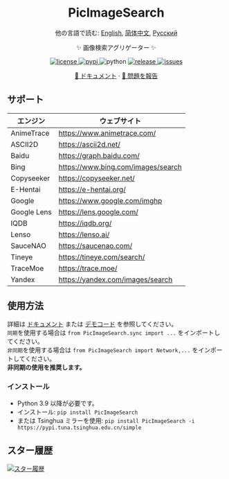<div align="center">

# PicImageSearch

他の言語で読む: [English](../../README.md), [简体中文](../zh/README.zh-CN.md), [Русский](../ru/README.ru-RU.md)

✨ 画像検索アグリゲーター ✨

<a href="https://raw.githubusercontent.com/kitUIN/PicImageSearch/master/LICENSE">
    <img src="https://img.shields.io/github/license/kitUIN/PicImageSearch" alt="license">
</a>
<a href="https://pypi.python.org/pypi/PicImageSearch">
    <img src="https://img.shields.io/pypi/v/PicImageSearch" alt="pypi">
</a>
<img src="https://img.shields.io/badge/python-3.9+-blue" alt="python">
<a href="https://github.com/kitUIN/PicImageSearch/releases">
    <img src="https://img.shields.io/github/v/release/kitUIN/PicImageSearch" alt="release">
</a>
<a href="https://github.com/kitUIN/PicImageSearch/issues">
    <img src="https://img.shields.io/github/issues/kitUIN/PicImageSearch" alt="issues">
</a>

<a href="https://pic-image-search.kituin.fun/">📖 ドキュメント</a>
·
<a href="https://github.com/kitUIN/PicImageSearch/issues/new">🐛 問題を報告</a>

</div>

## サポート

| エンジン        | ウェブサイト                               |
|-------------|--------------------------------------|
| AnimeTrace  | <https://www.animetrace.com/>        |
| ASCII2D     | <https://ascii2d.net/>               |
| Baidu       | <https://graph.baidu.com/>           |
| Bing        | <https://www.bing.com/images/search> |
| Copyseeker  | <https://copyseeker.net/>            |
| E-Hentai    | <https://e-hentai.org/>              |
| Google      | <https://www.google.com/imghp>       |
| Google Lens | <https://lens.google.com/>           |
| IQDB        | <https://iqdb.org/>                  |
| Lenso       | <https://lenso.ai/>                  |
| SauceNAO    | <https://saucenao.com/>              |
| Tineye      | <https://tineye.com/search/>         |
| TraceMoe    | <https://trace.moe/>                 |
| Yandex      | <https://yandex.com/images/search>   |

## 使用方法

詳細は [ドキュメント](https://pic-image-search.kituin.fun/) または [デモコード](demo/code/) を参照してください。  
`同期`を使用する場合は `from PicImageSearch.sync import ...` をインポートしてください。  
`非同期`を使用する場合は `from PicImageSearch import Network,...` をインポートしてください。  
**非同期の使用を推奨します。**

### インストール

- Python 3.9 以降が必要です。
- インストール: `pip install PicImageSearch`
- または Tsinghua ミラーを使用: `pip install PicImageSearch -i https://pypi.tuna.tsinghua.edu.cn/simple`

## スター履歴

[![スター履歴](https://starchart.cc/kitUIN/PicImageSearch.svg)](https://starchart.cc/kitUIN/PicImageSearch)
